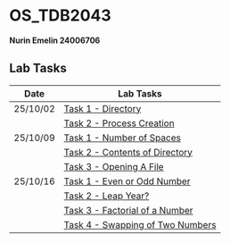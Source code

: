# OS_TDB2043

**Nurin Emelin 24006706**

## Lab Tasks

| Date     | Lab Tasks |
| ---------|-----------|
| 25/10/02 | [Task 1 - Directory](./25_10_02-Task1-2/task_1.c) |
|          | [Task 2 - Process Creation](./25_10_02-Task1-2/task_2.c) |                                                  |
| 25/10/09 | [Task 1 - Number of Spaces](./25_10_09-Task1-2-3/task_1.c) |
|          | [Task 2 - Contents of Directory](./25_10_09-Task1-2-3/task_2.c) |
|          | [Task 3 - Opening A File](./25_10_09-Task1-2-3/task_3.c) |
| 25/10/16 | [Task 1 - Even or Odd Number](./25_10_16-Task1-2-3-4/task_1.sh) |
|          | [Task 2 - Leap Year?](./25_10_16-Task1-2-3-4/task_2.sh) |
|          | [Task 3 - Factorial of a Number](./25_10_16-Task1-2-3-4/task_3.sh) |
|          | [Task 4 - Swapping of Two Numbers](./25_10_16-Task1-2-3-4/task_4.sh) |
